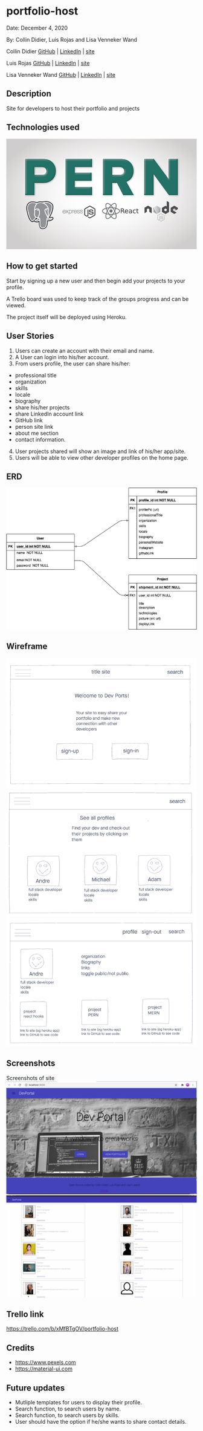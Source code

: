 # portfolio-host

Date: December 4, 2020

By: Collin Didier, Luis Rojas and Lisa Venneker Wand

Collin Didier
[GitHub](https://github.com/CDidier80) |
[LinkedIn](https://www.linkedin.com/in/collin-didier/) |
[site](www./.com)

Luis Rojas
[GitHub](https://github.com/lrojash) |
[LinkedIn](https://www.linkedin.com/in/luisrojashuerta) |
[site](www./.com)

Lisa Venneker Wand
[GitHub](https://github.com/LisaKVW) |
[LinkedIn](https://www.linkedin.com/in/lisa-venneker-wand-8413ab25/) |
[site](www./.com)


## Description
Site for developers to host their portfolio and projects


## Technologies used
![logos](./img/pern.png)

## How to get started
Start by signing up a new user and then begin add your projects to your profile.

A Trello board was used to keep track of the groups progress and can be viewed.

The project itself will be deployed using Heroku.

## User Stories
1. Users can create an account with their email and name.
2. A User can login into his/her account.
3. From users profile, the user can share his/her:
- professional title
- organization 
- skills
- locale
- biography
- share his/her projects
- share LinkedIn account link
- GitHub link
- person site link
- about me section 
- contact information.
4. User projects shared will show an image and link of his/her app/site.
5. Users will be able to view other developer profiles on the home page.

## ERD
![wireframe](./img/PortfolioHost.png)

## Wireframe
![wireframe](./img/homepage.png)
![wireframe](./img/browseAccount.png)
![wireframe](./img/profilePage.png)

## Screenshots
Screenshots of site 
![screenshot1](./img/landingpagePortDev.png)
![screenshot2](./img/mainpageDevP.png)


## Trello link
https://trello.com/b/xMfBTgOV/portfolio-host 

## Credits
- https://www.pexels.com
- https://material-ui.com

## Future updates
- Mutliple templates for users to display their profile.
- Search function, to search users by name.
- Search function, to search users by skills.
- User should have the option if he/she wants to share contact details.


